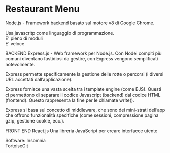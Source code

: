 # Restaurant Menu

Node.js - Framework backend basato sul motore v8 di Google Chrome.

Usa javascritp come linguaggio di programmazione.<br/>
E' pieno di moduli<br/>
E' veloce<br/>

BACKEND
Express.js - Web framework per Node.js. Con Nodei compiti più comuni diventano fastidiosi da gestire, con Express vengono semplificati notevolmente.

Express permette specificamente la gestione delle rotte o percorsi (i diversi URL accettati dall’applicazione).

Express fornisce una vasta scelta tra i template engine (come EJS). Questi ci permettono di separare il codice Javascript (backend) dal codice HTML (frontend). Questo rappresenta la fine per le chiamate write().

Express si basa sul concetto di middleware, che sono dei mini-strati dell’app che offrono funzionalità specifiche (come sessioni, compressione pagina gzip, gestione cookie, ecc.).

FRONT END
React.js Una libreria JavaScript per creare interfacce utente




Software:
Insomnia<br />
TortoiseGit<br />
